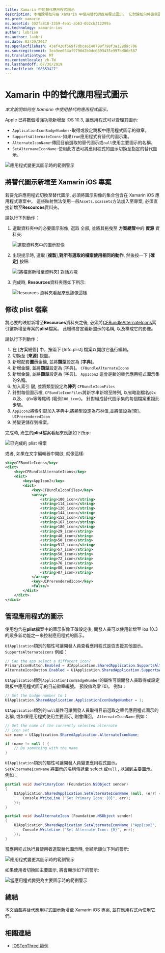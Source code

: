 ```yaml
---
title: Xamarin 中的替代應用程式圖示
description: 本檔說明如何在 Xamarin 中使用替代的應用程式圖示。 它討論如何將這些圖示新增至 Xamarin 專案、如何修改 plist 檔案, 以及如何以程式設計方式管理應用程式的圖示。
ms.prod: xamarin
ms.assetid: 302fa818-33b9-4ea1-ab63-0b2cb312299a
ms.technology: xamarin-ios
author: lobrien
ms.author: laobri
ms.date: 03/29/2017
ms.openlocfilehash: 43ef420f569f7dbca6140798f798f3a128d9c706
ms.sourcegitcommit: 3ea9ee034af9790d2b0dc0893435e997bd06e587
ms.translationtype: MT
ms.contentlocale: zh-TW
ms.lasthandoff: 07/30/2019
ms.locfileid: "68653427"
---
```

# <a name="alternate-app-icons-in-xamarinios"></a>Xamarin 中的替代應用程式圖示

_本文說明如何在 Xamarin 中使用替代的應用程式圖示。_

Apple 已將數個增強功能新增至 iOS 10.3, 讓應用程式可以管理其圖示:

- `ApplicationIconBadgeNumber`-取得或設定跳板中應用程式圖示的徽章。
- `SupportsAlternateIcons`-如果`true`應用程式有替代的圖示集。
- `AlternateIconName`-傳回目前選取的替代圖示或`null`使用主要圖示的名稱。
- `SetAlternameIconName`-使用此方法可將應用程式的圖示切換至指定的替代圖示。

![](alternate-app-icons-images/icons04.png "應用程式變更其圖示時的範例警示")

<a name="Adding-Alternate-Icons" />

## <a name="adding-alternate-icons-to-a-xamarinios-project"></a>將替代圖示新增至 Xamarin iOS 專案

若要允許應用程式切換至替代圖示, 必須將圖示影像的集合包含在 Xamarin iOS 應用程式專案中。 這些映射無法使用一般`Assets.xcassets`方法加入至專案, 必須直接新增至**Resources**資料夾。

請執行下列動作：

1. 選取資料夾中的必要圖示影像, 選取 全部, 並將其拖曳至 **方案總管**中的 **資源** 資料夾:

    ![](alternate-app-icons-images/icons00.png "選取資料夾中的圖示影像")

2. 出現提示時, 選取 [**複製**],**對所有選取的檔案使用相同的動作**, 然後按一下 [**確定]** 按鈕:

    ![](alternate-app-icons-images/icons02.png "[將檔案新增至資料夾] 對話方塊")

3. 完成時, **Resources**資料夾應如下所示:

    ![](alternate-app-icons-images/icons01.png "Resources 資料夾看起來應該像這樣")

<a name="Modifying-the-Info.plist-File" />

## <a name="modifying-the-infoplist-file"></a>修改 plist 檔案

將必要的映射新增至**Resources**資料夾之後, 必須將[CFBundleAlternateIcons](https://developer.apple.com/library/content/documentation/General/Reference/InfoPlistKeyReference/Articles/CoreFoundationKeys.html#//apple_ref/doc/uid/TP40009249-SW13)索引鍵新增至專案的**plist**檔案。 此機碼會定義新圖示的名稱, 以及構成它的影像。

請執行下列動作：

1. 在 [方案總管]  中，按兩下 [Info.plist]  檔案以開啟它進行編輯。
2. 切換至 [**來源**] 視圖。
3. 新增配套**圖示**金鑰, 並將**類型**設定為 [**字典**]。
4. 新增金鑰, 並將**類型**設定為 [字典]。 `CFBundleAlternateIcons`
5. 新增金鑰, 並將**類型**設定為 [字典]。 `AppIcon2` 這會是新的替代應用程式圖示集的名稱。
6. 加入索引  鍵, 並將類型設定為**陣列** `CFBundleIconFiles`
7. 針對每個圖示檔, `CFBundleIconFiles`將新字串新增至陣列, 以省略副檔名`@2x`以及、 `@3x`等等尾碼 (範例`100_icon`)。 針對組成替代圖示集的每個檔案重複此步驟。
8. `AppIcon2`將索引鍵加入字典中,將類型設定為布林值,並將值設為[否]。`UIPrerenderedIcon`
9. 將變更儲存到檔案。

完成時, 產生的**plist**檔案看起來應該如下所示:

![](alternate-app-icons-images/icons03.png "已完成的 plist 檔案")

或者, 如果在文字編輯器中開啟, 就像這樣:

```xml
<key>CFBundleIcons</key>
<dict>
    <key>CFBundleAlternateIcons</key>
    <dict>
        <key>AppIcon2</key>
        <dict>
            <key>CFBundleIconFiles</key>
            <array>
                <string>100_icon</string>
                <string>114_icon</string>
                <string>120_icon</string>
                <string>144_icon</string>
                <string>152_icon</string>
                <string>167_icon</string>
                <string>180_icon</string>
                <string>29_icon</string>
                <string>40_icon</string>
                <string>50_icon</string>
                <string>512_icon</string>
                <string>57_icon</string>
                <string>58_icon</string>
                <string>72_icon</string>
                <string>76_icon</string>
                <string>80_icon</string>
                <string>87_icon</string>
            </array>
            <key>UIPrerenderedIcon</key>
            <false/>
        </dict>
    </dict>
</dict>
```

<a name="Managing-the-Apps-Icon" />

## <a name="managing-the-apps-icon"></a>管理應用程式的圖示 

使用包含在**plist**檔案中的圖示影像正確設定後, 開發人員可以使用新增至 ios 10.3 的眾多新功能之一來控制應用程式的圖示。

`UIApplication`類別的屬性可讓開發人員查看應用程式是否支援其他圖示。 `SupportsAlternateIcons` 例如：

```csharp
// Can the app select a different icon?
PrimaryIconButton.Enabled = UIApplication.SharedApplication.SupportsAlternateIcons;
AlternateIconButton.Enabled = UIApplication.SharedApplication.SupportsAlternateIcons;
```

`UIApplication`類別`ApplicationIconBadgeNumber`的屬性可讓開發人員取得或設定跳板中應用程式圖示的目前徽章編號。 預設值為零 (0)。 例如：

```csharp
// Set the badge number to 1
UIApplication.SharedApplication.ApplicationIconBadgeNumber = 1;
```

`UIApplication`類別的`null`屬性可讓開發人員取得目前選取之替代應用程式圖示的名稱, 或如果應用程式使用主要圖示, 則會傳回。 `AlternateIconName` 例如：

```csharp
// Get the name of the currently selected alternate
// icon set
var name = UIApplication.SharedApplication.AlternateIconName;

if (name != null ) {
    // Do something with the name
}
```

`UIApplication`類別的屬性可讓開發人員變更應用程式圖示。 `SetAlternameIconName` 將圖示的名稱傳遞至 select 或`null` , 以回到主要圖示。 例如：

```csharp
partial void UsePrimaryIcon (Foundation.NSObject sender)
{
    UIApplication.SharedApplication.SetAlternateIconName (null, (err) => {
        Console.WriteLine ("Set Primary Icon: {0}", err);
    });
}

partial void UseAlternateIcon (Foundation.NSObject sender)
{
    UIApplication.SharedApplication.SetAlternateIconName ("AppIcon2", (err) => {
        Console.WriteLine ("Set Alternate Icon: {0}", err);
    });
}
```

當應用程式執行且使用者選取替代圖示時, 會顯示類似下列的警示:

![](alternate-app-icons-images/icons04.png "應用程式變更其圖示時的範例警示")

如果使用者切換回主要圖示, 將會顯示如下的警示:

![](alternate-app-icons-images/icons05.png "當應用程式變更為主要圖示時的範例警示")

<a name="Summary" />

## <a name="summary"></a>總結

本文涵蓋將替代應用程式圖示新增至 Xamarin iOS 專案, 並在應用程式內使用它們。



## <a name="related-links"></a>相關連結

- [iOSTenThree 範例](https://docs.microsoft.com/samples/xamarin/ios-samples/ios10-iostenthree/)
